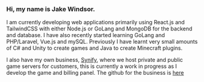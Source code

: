 ### Hi, my name is Jake Windsor.
I am currently developing web applications primarily using React.js and TailwindCSS with either Node.js or GoLang and MongoDB for the backend and database.
I have also recently started learning GoLang and PHP/Laravel, Vue.js and mySQL.
Previously I have learnt very small amounts of C# and Unity to create games and Java to create Minecraft plugins.

I also have my own business, [Synify](https://www.synify.net), where we host private and public game servers for customers, this is currently a work in progress as I develop the game and billing panel. The github for the business is [here](https://github.com/synify.ltd)
